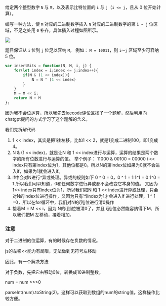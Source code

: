 给定两个整型数字 `N` 与 `M`，以及表示比特位置的 `i` 与 `j`（`i <= j`，且从 0 位开始计算）。

编写一种方法，使 `M` 对应的二进制数字插入 `N` 对应的二进制数字的第 `i ~ j` 位区域，不足之处用 `0` 补齐。具体插入过程如图所示。

![](https://pic.leetcode-cn.com/1610104070-NuLVQi-05.01.gif)

题目保证从 `i` 位到 `j` 位足以容纳 `M`， 例如： `M = 10011`，则 `i～j` 区域至少可容纳 5 位。

```javascript
var insertBits = function(N, M, i, j) {
    for(let index = i;index <= j;index++){
        if(N & (1 << index)){
            N = N ^ (1 << index)
        }
    }
    M = M << i;
    return N + M
};
```

因为我不会位运算，所以我先去[leecode评论区](https://leetcode.cn/problems/insert-into-bits-lcci/solutions/712628/cwei-yun-suan-by-coeker-stgw/)找了一个题解，然后利用向chatgpt提问的方式学习了这个题解的含义。

我们先拆解代码

1. 1 << index，其实是把1往左移，比如1 << 2，就是1变成二进制100，即1变成4。
2. N & (1 << index)，就是让N 和 1 << index进行与运算，运算的结果是两个数字的所有位数进行与运算的值。
   举个例子： 11000 & 00100 = 00000
   i << index只有第index位为1，其他位都是0。所以N的第index位如果为0就不会进入if，如果为1就会进入if。
3. if中会对N进行^异或处理。异或的规则如下
   0 ^ 0 = 0，0 ^ 1 = 1 1^1 = 0 1^0 = 1
   所以我们可以知道，0和任何数字进行异或都不会改变它本身的值。
   又因为 1<< index只有index位为1，所以我们把N 和 1 << index进行异或处理，只会对N的index位进行操作，又因为只有当index为1才会进入if 进行处理，1 ^ 1 =0，所以在for循环中，我们对N的i到j位进行清0操作
4. 接着M = M << i，因为 N的i到j位被清0了，并且 i到j位必然能容纳得下M，所以我们把M 左移动，接着相加。

### 注意

对于二进制的位运算，有的时候存在负数的情况。

js的左移<<能力有局限，无法做到无符号左移动

因此，有一个解决方法

对于负数，先把它右移动0位，转换成10进制整数。

num = num >>>0

parseInt(num).toString(2)。这样可以获取到数组的num的string值，这样操作比较方便。

